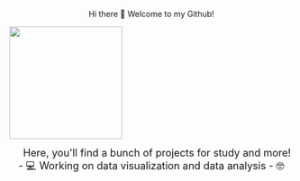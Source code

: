 <p align="center">
  Hi there 👋 Welcome to my Github!
</p>
<img src="https://i.pinimg.com/736x/45/29/0d/45290ddb061a266e0767bc290218b62d.jpg" width="200" style="display:inline-block;">
</p>
<p align="center">
  <span style="vertical-align: top; font-size: 18px; margin-left: 20px;">
  Here, you'll find a bunch of projects for study and more!
    - 💻 Working on data visualization and data analysis
- 🤓 

  </span>





